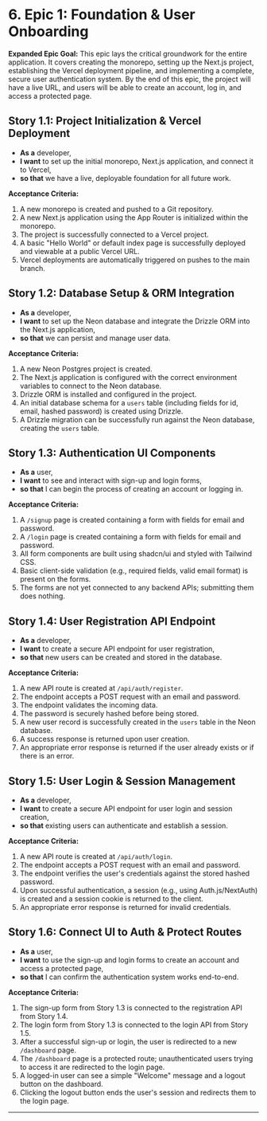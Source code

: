 # 6. Epic 1: Foundation & User Onboarding

**Expanded Epic Goal:** This epic lays the critical groundwork for the entire application. It covers creating the monorepo, setting up the Next.js project, establishing the Vercel deployment pipeline, and implementing a complete, secure user authentication system. By the end of this epic, the project will have a live URL, and users will be able to create an account, log in, and access a protected page.

## Story 1.1: Project Initialization & Vercel Deployment
* **As a** developer,
* **I want** to set up the initial monorepo, Next.js application, and connect it to Vercel,
* **so that** we have a live, deployable foundation for all future work.

**Acceptance Criteria:**
1.  A new monorepo is created and pushed to a Git repository.
2.  A new Next.js application using the App Router is initialized within the monorepo.
3.  The project is successfully connected to a Vercel project.
4.  A basic "Hello World" or default index page is successfully deployed and viewable at a public Vercel URL.
5.  Vercel deployments are automatically triggered on pushes to the main branch.

## Story 1.2: Database Setup & ORM Integration
* **As a** developer,
* **I want** to set up the Neon database and integrate the Drizzle ORM into the Next.js application,
* **so that** we can persist and manage user data.

**Acceptance Criteria:**
1.  A new Neon Postgres project is created.
2.  The Next.js application is configured with the correct environment variables to connect to the Neon database.
3.  Drizzle ORM is installed and configured in the project.
4.  An initial database schema for a `users` table (including fields for id, email, hashed password) is created using Drizzle.
5.  A Drizzle migration can be successfully run against the Neon database, creating the `users` table.

## Story 1.3: Authentication UI Components
* **As a** user,
* **I want** to see and interact with sign-up and login forms,
* **so that** I can begin the process of creating an account or logging in.

**Acceptance Criteria:**
1.  A `/signup` page is created containing a form with fields for email and password.
2.  A `/login` page is created containing a form with fields for email and password.
3.  All form components are built using shadcn/ui and styled with Tailwind CSS.
4.  Basic client-side validation (e.g., required fields, valid email format) is present on the forms.
5.  The forms are not yet connected to any backend APIs; submitting them does nothing.

## Story 1.4: User Registration API Endpoint
* **As a** developer,
* **I want** to create a secure API endpoint for user registration,
* **so that** new users can be created and stored in the database.

**Acceptance Criteria:**
1.  A new API route is created at `/api/auth/register`.
2.  The endpoint accepts a POST request with an email and password.
3.  The endpoint validates the incoming data.
4.  The password is securely hashed before being stored.
5.  A new user record is successfully created in the `users` table in the Neon database.
6.  A success response is returned upon user creation.
7.  An appropriate error response is returned if the user already exists or if there is an error.

## Story 1.5: User Login & Session Management
* **As a** developer,
* **I want** to create a secure API endpoint for user login and session creation,
* **so that** existing users can authenticate and establish a session.

**Acceptance Criteria:**
1.  A new API route is created at `/api/auth/login`.
2.  The endpoint accepts a POST request with an email and password.
3.  The endpoint verifies the user's credentials against the stored hashed password.
4.  Upon successful authentication, a session (e.g., using Auth.js/NextAuth) is created and a session cookie is returned to the client.
5.  An appropriate error response is returned for invalid credentials.

## Story 1.6: Connect UI to Auth & Protect Routes
* **As a** user,
* **I want** to use the sign-up and login forms to create an account and access a protected page,
* **so that** I can confirm the authentication system works end-to-end.

**Acceptance Criteria:**
1.  The sign-up form from Story 1.3 is connected to the registration API from Story 1.4.
2.  The login form from Story 1.3 is connected to the login API from Story 1.5.
3.  After a successful sign-up or login, the user is redirected to a new `/dashboard` page.
4.  The `/dashboard` page is a protected route; unauthenticated users trying to access it are redirected to the login page.
5.  A logged-in user can see a simple "Welcome" message and a logout button on the dashboard.
6.  Clicking the logout button ends the user's session and redirects them to the login page.

---
